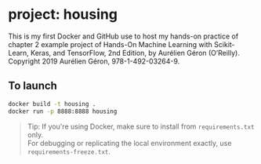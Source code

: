 # project: housing

This is my first Docker and GitHub use to host my hands-on practice of chapter 2 example project of 
  Hands-On Machine Learning with Scikit-Learn, Keras, and TensorFlow, 2nd Edition, 
  by Aurélien Géron (O’Reilly). Copyright 2019 Aurélien Géron, 978-1-492-03264-9.

## To launch

```bash
docker build -t housing .
docker run -p 8888:8888 housing
```

> Tip: If you're using Docker, make sure to install from `requirements.txt` only.  
> For debugging or replicating the local environment exactly, use `requirements-freeze.txt`.
